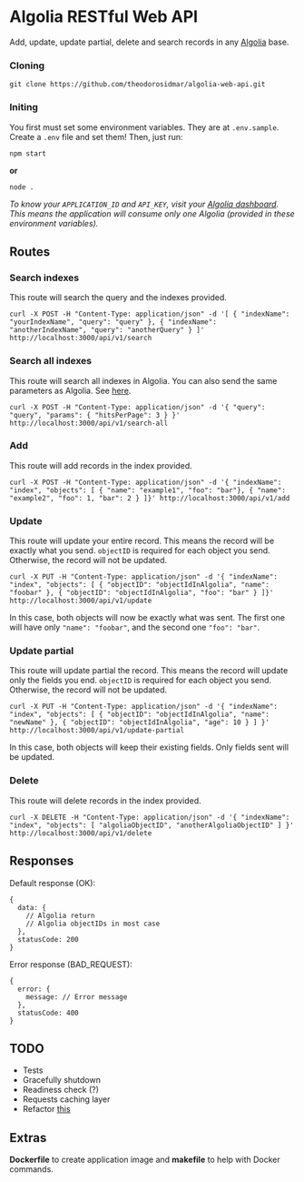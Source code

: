# Algolia RESTful Web API

Add, update, update partial, delete and search records in any [Algolia](https://www.algolia.com/) base.

### Cloning

```
git clone https://github.com/theodorosidmar/algolia-web-api.git
```

### Initing

You first must set some environment variables. They are at `.env.sample`. Create a `.env` file and set them! Then, just run:

```
npm start
```
**or**
```
node .
```
*To know your `APPLICATION_ID` and `API_KEY`, visit your [Algolia dashboard](https://www.algolia.com/users/sign_in).
This means the application will consume only one Algolia (provided in these environment variables).*

## Routes

### Search indexes
This route will search the query and the indexes provided.
```
curl -X POST -H "Content-Type: application/json" -d '[ { "indexName": "yourIndexName", "query": "query" }, { "indexName": "anotherIndexName", "query": "anotherQuery" } ]' http://localhost:3000/api/v1/search
```

### Search all indexes
This route will search all indexes in Algolia. You can also send the same parameters as Algolia. See [here](https://www.algolia.com/doc/api-reference/api-parameters/).
```
curl -X POST -H "Content-Type: application/json" -d '{ "query": "query", "params": { "hitsPerPage": 3 } }' http://localhost:3000/api/v1/search-all
```

### Add
This route will add records in the index provided.
```
curl -X POST -H "Content-Type: application/json" -d '{ "indexName": "index", "objects": [ { "name": "example1", "foo": "bar"}, { "name": "example2", "foo": 1, "bar": 2 } ]}' http://localhost:3000/api/v1/add
```

### Update
This route will update your entire record. This means the record will be exactly what you send. `objectID` is required for each object you send. Otherwise, the record will not be updated.
```
curl -X PUT -H "Content-Type: application/json" -d '{ "indexName": "index", "objects": [ { "objectID": "objectIdInAlgolia", "name": "foobar" }, { "objectID": "objectIdInAlgolia", "foo": "bar" } ]}' http://localhost:3000/api/v1/update
```
In this case, both objects will now be exactly what was sent. The first one will have only `"name": "foobar"`, and the second one `"foo": "bar"`.

### Update partial
This route will update partial the record. This means the record will update only the fields you end. `objectID` is required for each object you send. Otherwise, the record will not be updated.
```
curl -X PUT -H "Content-Type: application/json" -d '{ "indexName": "index", "objects": [ { "objectID": "objectIdInAlgolia", "name": "newName" }, { "objectID": "objectIdInAlgolia", "age": 10 } ] }' http://localhost:3000/api/v1/update-partial
```
In this case, both objects will keep their existing fields. Only fields sent will be updated.

### Delete
This route will delete records in the index provided.
```
curl -X DELETE -H "Content-Type: application/json" -d '{ "indexName": "index", "objects": [ "algoliaObjectID", "anotherAlgoliaObjectID" ] }' http://localhost:3000/api/v1/delete
```

## Responses

Default response (OK):
```
{
  data: { 
    // Algolia return
    // Algolia objectIDs in most case
  },
  statusCode: 200
}
```

Error response (BAD_REQUEST):
```
{
  error: {
    message: // Error message
  },
  statusCode: 400
}
```

## TODO
* Tests
* Gracefully shutdown
* Readiness check (?)
* Requests caching layer
* Refactor [this](https://github.com/theodorosidmar/algolia-web-api/blob/master/src/config/express.js#L25)

## Extras

**Dockerfile** to create application image and **makefile** to help with Docker commands.
